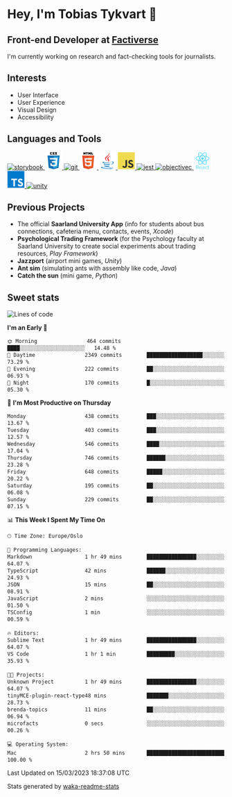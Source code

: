 # Hey, I'm Tobias Tykvart 🦉

## Front-end Developer at [Factiverse](https://www.factiverse.no/)

I'm currently working on research and fact-checking tools for journalists.

## Interests

- User Interface
- User Experience
- Visual Design
- Accessibility

## Languages and Tools

<!-- https://devicon.dev/ -->
<p align="left"> <a href="https://storybook.js.org/" target="_blank" rel="noreferrer"> <img src="https://cdn.jsdelivr.net/gh/devicons/devicon/icons/storybook/storybook-original.svg" alt="storybook" width="40" height="40"/> </a> <a href="https://www.w3schools.com/css/" target="_blank" rel="noreferrer"> <img src="https://raw.githubusercontent.com/devicons/devicon/master/icons/css3/css3-original-wordmark.svg" alt="css3" width="40" height="40"/> </a> <a href="https://git-scm.com/" target="_blank" rel="noreferrer"> <img src="https://www.vectorlogo.zone/logos/git-scm/git-scm-icon.svg" alt="git" width="40" height="40"/> </a> <a href="https://www.w3.org/html/" target="_blank" rel="noreferrer"> <img src="https://raw.githubusercontent.com/devicons/devicon/master/icons/html5/html5-original-wordmark.svg" alt="html5" width="40" height="40"/> </a> <a href="https://www.java.com" target="_blank" rel="noreferrer"> <img src="https://raw.githubusercontent.com/devicons/devicon/master/icons/java/java-original.svg" alt="java" width="40" height="40"/> </a> <a href="https://developer.mozilla.org/en-US/docs/Web/JavaScript" target="_blank" rel="noreferrer"> <img src="https://raw.githubusercontent.com/devicons/devicon/master/icons/javascript/javascript-original.svg" alt="javascript" width="40" height="40"/> </a> <a href="https://jestjs.io" target="_blank" rel="noreferrer"> <img src="https://www.vectorlogo.zone/logos/jestjsio/jestjsio-icon.svg" alt="jest" width="40" height="40"/> </a> <a href="https://developer.apple.com/library/archive/documentation/Cocoa/Conceptual/ProgrammingWithObjectiveC/Introduction/Introduction.html" target="_blank" rel="noreferrer"> <img src="https://www.vectorlogo.zone/logos/apple_objectivec/apple_objectivec-icon.svg" alt="objectivec" width="40" height="40"/> </a> <a href="https://reactjs.org/" target="_blank" rel="noreferrer"> <img src="https://raw.githubusercontent.com/devicons/devicon/master/icons/react/react-original-wordmark.svg" alt="react" width="40" height="40"/> </a> <a href="https://www.typescriptlang.org/" target="_blank" rel="noreferrer"> <img src="https://raw.githubusercontent.com/devicons/devicon/master/icons/typescript/typescript-original.svg" alt="typescript" width="40" height="40"/> </a> <a href="https://unity.com/" target="_blank" rel="noreferrer"> <img src="https://www.vectorlogo.zone/logos/unity3d/unity3d-icon.svg" alt="unity" width="40" height="40"/> </a> </p>

## Previous Projects

- The official **Saarland University App** (info for students about bus connections, cafeteria menu, contacts, events, _Xcode_)
- **Psychological Trading Framework** (for the Psychology faculty at Saarland University to create social experiments about trading resources, _Play Framework_)
- **Jazzport** (airport mini games, _Unity_)
- **Ant sim** (simulating ants with assembly like code, _Java_)
- **Catch the sun** (mini game, _Python_)

## Sweet stats

<!--START_SECTION:waka-->
![Lines of code](https://img.shields.io/badge/From%20Hello%20World%20I%27ve%20Written-6.2%20million%20lines%20of%20code-blue)

**I'm an Early 🐤** 

```text
🌞 Morning                464 commits         ████░░░░░░░░░░░░░░░░░░░░░   14.48 % 
🌆 Daytime                2349 commits        ██████████████████░░░░░░░   73.29 % 
🌃 Evening                222 commits         ██░░░░░░░░░░░░░░░░░░░░░░░   06.93 % 
🌙 Night                  170 commits         █░░░░░░░░░░░░░░░░░░░░░░░░   05.30 % 
```
📅 **I'm Most Productive on Thursday** 

```text
Monday                   438 commits         ███░░░░░░░░░░░░░░░░░░░░░░   13.67 % 
Tuesday                  403 commits         ███░░░░░░░░░░░░░░░░░░░░░░   12.57 % 
Wednesday                546 commits         ████░░░░░░░░░░░░░░░░░░░░░   17.04 % 
Thursday                 746 commits         ██████░░░░░░░░░░░░░░░░░░░   23.28 % 
Friday                   648 commits         █████░░░░░░░░░░░░░░░░░░░░   20.22 % 
Saturday                 195 commits         ██░░░░░░░░░░░░░░░░░░░░░░░   06.08 % 
Sunday                   229 commits         ██░░░░░░░░░░░░░░░░░░░░░░░   07.15 % 
```


📊 **This Week I Spent My Time On** 

```text
🕑︎ Time Zone: Europe/Oslo

💬 Programming Languages: 
Markdown                 1 hr 49 mins        ████████████████░░░░░░░░░   64.07 % 
TypeScript               42 mins             ██████░░░░░░░░░░░░░░░░░░░   24.93 % 
JSON                     15 mins             ██░░░░░░░░░░░░░░░░░░░░░░░   08.91 % 
JavaScript               2 mins              ░░░░░░░░░░░░░░░░░░░░░░░░░   01.50 % 
TSConfig                 1 min               ░░░░░░░░░░░░░░░░░░░░░░░░░   00.59 % 

🔥 Editors: 
Sublime Text             1 hr 49 mins        ████████████████░░░░░░░░░   64.07 % 
VS Code                  1 hr 1 min          █████████░░░░░░░░░░░░░░░░   35.93 % 

🐱‍💻 Projects: 
Unknown Project          1 hr 49 mins        ████████████████░░░░░░░░░   64.07 % 
tinyMCE-plugin-react-type48 mins             ███████░░░░░░░░░░░░░░░░░░   28.73 % 
brenda-topics            11 mins             ██░░░░░░░░░░░░░░░░░░░░░░░   06.94 % 
microfacts               0 secs              ░░░░░░░░░░░░░░░░░░░░░░░░░   00.26 % 

💻 Operating System: 
Mac                      2 hrs 50 mins       █████████████████████████   100.00 % 
```


 Last Updated on 15/03/2023 18:37:08 UTC
<!--END_SECTION:waka-->

Stats generated by [waka-readme-stats](https://github.com/anmol098/waka-readme-stats)
